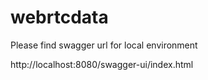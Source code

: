 # webrtcdata

Please find swagger url for local environment

http://localhost:8080/swagger-ui/index.html
